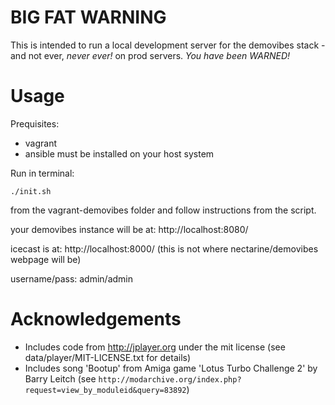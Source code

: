 BIG FAT WARNING
===============
This is intended to run a local development server for the demovibes stack - and not ever, _never ever!_ on prod servers. *You have been WARNED!*

Usage
=====

Prequisites:
- vagrant
- ansible
must be installed on your host system

Run in terminal:
```
./init.sh
```
from the vagrant-demovibes folder and follow instructions from the script.

your demovibes instance will be at: http://localhost:8080/

icecast is at: http://localhost:8000/ (this is not where nectarine/demovibes webpage will be)

username/pass: admin/admin

Acknowledgements
================
- Includes code from http://jplayer.org under the mit license (see data/player/MIT-LICENSE.txt for details)
- Includes song 'Bootup' from Amiga game 'Lotus Turbo Challenge 2' by Barry Leitch (see ```http://modarchive.org/index.php?request=view_by_moduleid&query=83892```)
